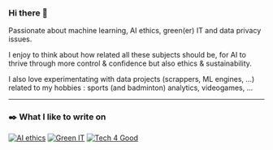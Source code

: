 ### Hi there 👋

Passionate about machine learning, AI ethics, green(er) IT and data privacy issues.

I enjoy to think about how related all these subjects should be, for AI to thrive through more control & confidence but also ethics & sustainability.

I also love experimentating with data projects (scrappers, ML engines, ...) related to my hobbies : sports (and badminton) analytics, videogames, ...

---

### ✒️ What I like to write on

[![AI ethics](https://img.shields.io/badge/AI-Ethics-EE4C2C?style=for-the-badge&color=430098&link=https://medium.com/@valentin.defour)](https://medium.com/@valentin.defour)
[![Green IT](https://img.shields.io/badge/Green-IT-EE4C2C?style=for-the-badge&color=4ea94b&link=https://medium.com/@valentin.defour)](https://medium.com/@valentin.defour)
[![Tech 4 Good](https://img.shields.io/badge/Tech-4Good-EE4C2C?style=for-the-badge&color=007ACC&link=https://medium.com/@valentin.defour)](https://medium.com/@valentin.defour)
